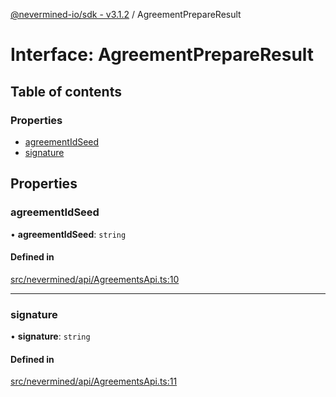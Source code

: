 [@nevermined-io/sdk - v3.1.2](../code-reference.md) / AgreementPrepareResult

# Interface: AgreementPrepareResult

## Table of contents

### Properties

- [agreementIdSeed](AgreementPrepareResult.md#agreementidseed)
- [signature](AgreementPrepareResult.md#signature)

## Properties

### agreementIdSeed

• **agreementIdSeed**: `string`

#### Defined in

[src/nevermined/api/AgreementsApi.ts:10](https://github.com/nevermined-io/sdk-js/blob/6b4486ecca78fa881cb604506453077da39efd8e/src/nevermined/api/AgreementsApi.ts#L10)

---

### signature

• **signature**: `string`

#### Defined in

[src/nevermined/api/AgreementsApi.ts:11](https://github.com/nevermined-io/sdk-js/blob/6b4486ecca78fa881cb604506453077da39efd8e/src/nevermined/api/AgreementsApi.ts#L11)
